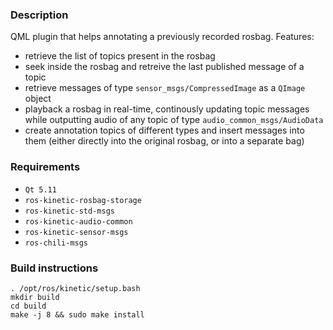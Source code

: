 ### Description
QML plugin that helps annotating a previously recorded rosbag.
Features:
 - retrieve the list of topics present in the rosbag
 - seek inside the rosbag and retreive the last published message of a topic
 - retrieve messages of type `sensor_msgs/CompressedImage` as a `QImage` object
 - playback a rosbag in real-time, continously updating topic messages while outputting audio of any topic of type `audio_common_msgs/AudioData`
 - create annotation topics of different types and insert messages into them (either directly into the original rosbag, or into a separate bag)

### Requirements
 - `Qt 5.11`
 - `ros-kinetic-rosbag-storage`
 - `ros-kinetic-std-msgs`
 - `ros-kinetic-audio-common`
 - `ros-kinetic-sensor-msgs`
 - `ros-chili-msgs`

### Build instructions
```
. /opt/ros/kinetic/setup.bash
mkdir build
cd build
make -j 8 && sudo make install
```
